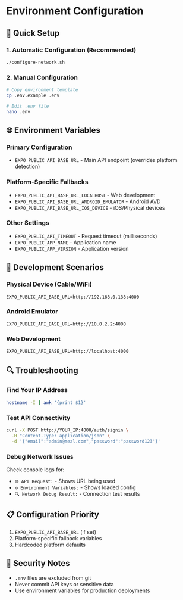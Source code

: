 # Environment Configuration

## 🔧 Quick Setup

### 1. **Automatic Configuration (Recommended)**
```bash
./configure-network.sh
```

### 2. **Manual Configuration**
```bash
# Copy environment template
cp .env.example .env

# Edit .env file
nano .env
```

## 🌐 Environment Variables

### **Primary Configuration**
- `EXPO_PUBLIC_API_BASE_URL` - Main API endpoint (overrides platform detection)

### **Platform-Specific Fallbacks**
- `EXPO_PUBLIC_API_BASE_URL_LOCALHOST` - Web development
- `EXPO_PUBLIC_API_BASE_URL_ANDROID_EMULATOR` - Android AVD
- `EXPO_PUBLIC_API_BASE_URL_IOS_DEVICE` - iOS/Physical devices

### **Other Settings**
- `EXPO_PUBLIC_API_TIMEOUT` - Request timeout (milliseconds)
- `EXPO_PUBLIC_APP_NAME` - Application name
- `EXPO_PUBLIC_APP_VERSION` - Application version

## 📱 Development Scenarios

### **Physical Device (Cable/WiFi)**
```env
EXPO_PUBLIC_API_BASE_URL=http://192.168.0.138:4000
```

### **Android Emulator**
```env
EXPO_PUBLIC_API_BASE_URL=http://10.0.2.2:4000
```

### **Web Development**
```env
EXPO_PUBLIC_API_BASE_URL=http://localhost:4000
```

## 🔍 Troubleshooting

### **Find Your IP Address**
```bash
hostname -I | awk '{print $1}'
```

### **Test API Connectivity**
```bash
curl -X POST http://YOUR_IP:4000/auth/signin \
  -H "Content-Type: application/json" \
  -d '{"email":"admin@meal.com","password":"password123"}'
```

### **Debug Network Issues**
Check console logs for:
- `🌐 API Request:` - Shows URL being used
- `⚙️ Environment Variables:` - Shows loaded config
- `🔍 Network Debug Result:` - Connection test results

## 📋 Configuration Priority

1. `EXPO_PUBLIC_API_BASE_URL` (if set)
2. Platform-specific fallback variables
3. Hardcoded platform defaults

## 🚨 Security Notes

- `.env` files are excluded from git
- Never commit API keys or sensitive data
- Use environment variables for production deployments
